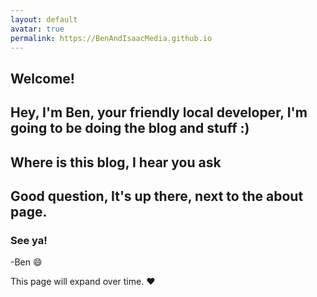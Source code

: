 ```yaml
---
layout: default
avatar: true
permalink: https://BenAndIsaacMedia.github.io
---
```

## Welcome!
Hey, I'm Ben, your friendly local developer, I'm going to be doing the blog and stuff :)
---

## Where is this blog, I hear you ask
Good question, It's up there, next to the about page.
---
### See ya!
-Ben :smile:

This page will expand over time. :heart:
